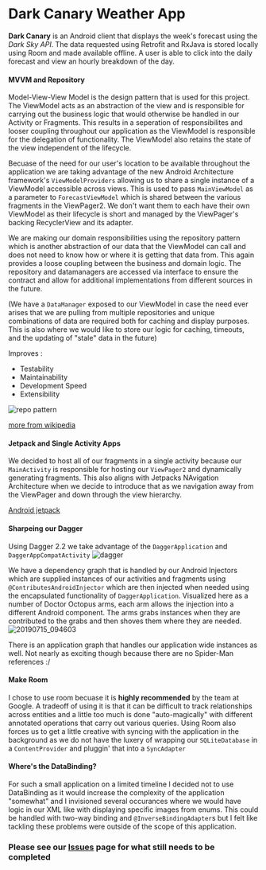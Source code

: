 # Dark Canary Weather App

**Dark Canary** is an Android client that displays the week's forecast using the *Dark Sky API*.  The data requested using Retrofit and RxJava is stored locally using Room and made available offline.  A user is able to click into the daily forecast and view an hourly breakdown of the day.

#### MVVM and Repository

Model-View-View Model is the design pattern that is used for this project.  The ViewModel acts as an abstraction of the view and is responsible for carrying out the business logic that would otherwise be handled in our Activity or Fragments. This results in a seperation of responsibilites and looser coupling throughout our application as the ViewModel is responsible for the delegation of functionality.  The ViewModel also retains the state of the view independent of the lifecycle.

Becuase of the need for our user's location to be available throughout the application we are taking advantage of the new Android Architecture framework's `ViewModelProviders` allowing us to share a single instance of a ViewModel accessible across views.  This is used to pass `MainViewModel` as a parameter to `ForecastViewModel` which is shared between the various fragments in the ViewPager2.  We don't want them to each have their own ViewModel as their lifecycle is short and managed by the ViewPager's backing RecyclerView and its adapter.

We are making our domain responsibilities using the repository pattern which is another abstraction of our data that the ViewModel can call and does not need to know how or where it is getting that data from.  This again provides a loose coupling between the business and domain logic.  The repository and datamanagers are accessed via interface to ensure the contract and allow for additional implementations from different sources in the future.

(We have a `DataManager` exposed to our ViewModel in case the need ever arises that we are pulling from multiple repositories and unique combinations of data are required both for caching and display purposes. This is also where we would like to store our logic for caching, timeouts, and the updating of "stale" data in the future)

Improves :
- Testability
- Maintainability
- Development Speed
 - Extensibility
 
 ![repo pattern](https://user-images.githubusercontent.com/7444521/61232835-1107f800-a6e4-11e9-8bab-bafe03bdf91c.png)

[more from wikipedia](https://en.wikipedia.org/wiki/Model%E2%80%93view%E2%80%93viewmodel)

#### Jetpack and Single Activity Apps

We decided to host all of our fragments in a single activity because our `MainActivity` is responsible for hosting our `ViewPager2` and dynamically generating fragments.  This also aligns with Jetpacks NAvigation Architecture when we decide to introduce that as we navigation away from the ViewPager and down through the view hierarchy.

[Android jetpack](https://android-developers.googleblog.com/2018/05/use-android-jetpack-to-accelerate-your.html?m=1)

#### Sharpeing our Dagger

Using Dagger 2.2 we take advantage of the `DaggerApplication` and `DaggerAppCompatActivity`
![dagger](https://user-images.githubusercontent.com/7444521/61232956-51677600-a6e4-11e9-8ce5-797a5bcb2df5.png)

We have a dependency graph that is handled by our Android Injectors which are supplied instances of our activities and fragments using `@ContributesAndroidInjector` which are then injected when needed using the encapsulated functionality of `DaggerApplication`.  Visualized here as a number of Doctor Octopus arms, each arm allows the injection into a different Android component.  The arms grabs instances when they are contributed to the grabs and then shoves them where they are needed.
![20190715_094603](https://user-images.githubusercontent.com/7444521/61233587-ba032280-a6e5-11e9-980e-7e3cc1125930.jpg)

There is an application graph that handles our application wide instances as well.  Not nearly as exciting though because there are no Spider-Man references :/

#### Make Room

I chose to use room becuase it is **highly recommended** by the team at Google.  A tradeoff of using it is that it can be difficult to track relationships across entities and a little too much is done "auto-magically" with different annotated operations that carry out various queries.  Using Room also forces us to get a little creative with syncing with the application in the background as we do not have the luxery of wrapping our `SQLiteDatabase` in a `ContentProvider` and pluggin' that into a `SyncAdapter`

#### Where's the DataBinding?

For such a small application on a limited timeline I decided not to use DataBinding as it would increase the complexity of the application "somewhat" and I invisioned several occurances where we would have logic in our XML like with displaying specific images from enums.  This could be handled with two-way binding and `@InverseBindingAdapter`s but I felt like tackling these problems were outside of the scope of this application.

### Please see our [Issues](https://github.com/amohnacs15/DarkCanaryWeatherApp/issues) page for what still needs to be completed
